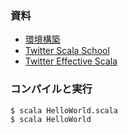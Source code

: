 ### 資料

 - [環境構築](http://kimunny.hatenablog.com/entry/2015/02/28/232528)
 - [Twitter Scala School](http://twitter.github.io/scala_school/)
 - [Twitter Effective Scala](http://twitter.github.io/effectivescala/index-ja.html)

### コンパイルと実行

```
$ scala HelloWorld.scala
$ scala HelloWorld
```
